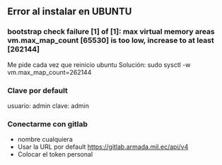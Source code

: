 ## Error al instalar en UBUNTU
### bootstrap check failure [1] of [1]: max virtual memory areas vm.max_map_count [65530] is too low, increase to at least [262144]

Me pide cada vez que reinicio ubuntu
Solución: sudo sysctl -w vm.max_map_count=262144

### Clave por default
usuario: admin
clave: admin


### Conectarme con gitlab

* nombre cualquiera
* Usar la URL por default https://gitlab.armada.mil.ec/api/v4
* Colocar el token personal
